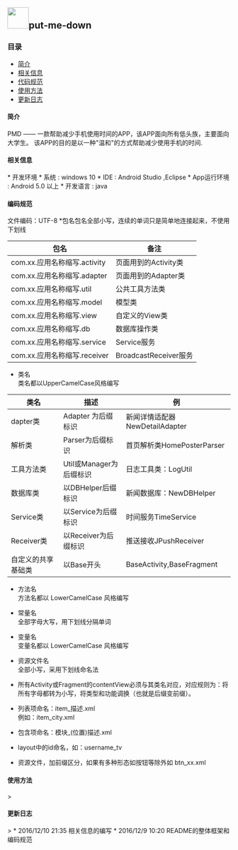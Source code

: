 <a href="https://github.com/liezhengli/put-me-down"><img src="http://images.cnblogs.com/cnblogs_com/liezhengli/923235/t_48.png" width="48px" height="48px"/></a><span style="font-size=12px;height-line:12px;">put-me-down</span>
---------------------
### 目录

* [简介](#1)
* [相关信息](#2)
* [代码规范](#3)
* [使用方法](#4)
* [更新日志](#5)

<h4 id="1">简介</h4>
PMD —— 一款帮助减少手机使用时间的APP，该APP面向所有低头族，主要面向大学生。
该APP的目的是以一种"温和"的方式帮助减少使用手机的时间.

<h4 id="2">相关信息</h4>
* 开发环境  
* 系统 : windows 10
* IDE : Android Studio ,Eclipse
* App运行环境 : Android 5.0 以上
* 开发语言 : java
 
 <h4 id="3">编码规范</h4>
文件编码：UTF-8
*包名包名全部小写，连续的单词只是简单地连接起来，不使用下划线

包名|备注
-----|-----
com.xx.应用名称缩写.activity | 页面用到的Activity类 
com.xx.应用名称缩写.adapter | 页面用到的Adapter类
com.xx.应用名称缩写.util | 公共工具方法类 
com.xx.应用名称缩写.model | 模型类 
com.xx.应用名称缩写.view | 自定义的View类 
com.xx.应用名称缩写.db | 数据库操作类 
com.xx.应用名称缩写.service | Service服务 
com.xx.应用名称缩写.receiver | BroadcastReceiver服务

* 类名  
类名都以UpperCamelCase风格编写   
 
类名|描述|例
----|----|----
dapter类	|Adapter 为后缀标识	|新闻详情适配器 NewDetailAdapter
解析类	|Parser为后缀标识|首页解析类HomePosterParser
工具方法类	|Util或Manager为后缀标识	|日志工具类：LogUtil
数据库类	|以DBHelper后缀标识	|新闻数据库：NewDBHelper
Service类	|以Service为后缀标识	|时间服务TimeService
Receiver类	|以Receiver为后缀标识 |推送接收JPushReceiver
自定义的共享基础类|	以Base开头	|BaseActivity,BaseFragment

* 方法名   
方法名都以 LowerCamelCase 风格编写

* 常量名   
全部字母大写，用下划线分隔单词

* 变量名   
变量名都以 LowerCamelCase 风格编写

 * 资源文件名  
全部小写，采用下划线命名法

*  所有Activity或Fragment的contentView必须与其类名对应，对应规则为：将所有字母都转为小写，将类型和功能调换（也就是后缀变前缀）。
*  列表项命名：item_描述.xml  
例如：item_city.xml
*  包含项命名：模块_(位置)描述.xml
*  layout中的id命名，如：username_tv
*  资源文件，加前缀区分，如果有多种形态如按钮等除外如 btn_xx.xml

 

<h4 id="4">使用方法</h4>
>

<h4 id="5">更新日志</h4>
> 
* 2016/12/10 21:35  
相关信息的编写
* 2016/12/9 10:20    
README的整体框架和编码规范 

